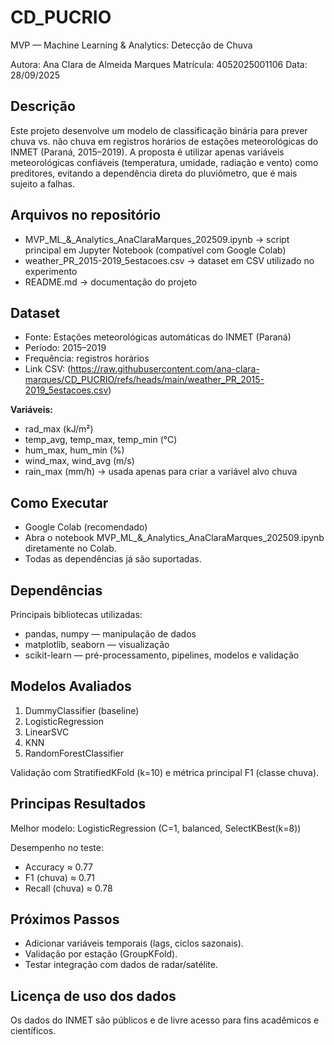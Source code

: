 # CD_PUCRIO
MVP — Machine Learning & Analytics: Detecção de Chuva

Autora: Ana Clara de Almeida Marques
Matrícula: 4052025001106
Data: 28/09/2025

## Descrição

Este projeto desenvolve um modelo de classificação binária para prever chuva vs. não chuva em registros horários de estações meteorológicas do INMET (Paraná, 2015–2019).
A proposta é utilizar apenas variáveis meteorológicas confiáveis (temperatura, umidade, radiação e vento) como preditores, evitando a dependência direta do pluviômetro, que é mais sujeito a falhas.

## Arquivos no repositório

- MVP_ML_&_Analytics_AnaClaraMarques_202509.ipynb → script principal em Jupyter Notebook (compatível com Google Colab)
- weather_PR_2015-2019_5estacoes.csv → dataset em CSV utilizado no experimento
- README.md → documentação do projeto

## Dataset

- Fonte: Estações meteorológicas automáticas do INMET (Paraná)
- Período: 2015–2019
- Frequência: registros horários
- Link CSV: (https://raw.githubusercontent.com/ana-clara-marques/CD_PUCRIO/refs/heads/main/weather_PR_2015-2019_5estacoes.csv)

**Variáveis:**
- rad_max (kJ/m²)
- temp_avg, temp_max, temp_min (°C)
- hum_max, hum_min (%)
- wind_max, wind_avg (m/s)
- rain_max (mm/h) → usada apenas para criar a variável alvo chuva

## Como Executar

- Google Colab (recomendado)
- Abra o notebook MVP_ML_&_Analytics_AnaClaraMarques_202509.ipynb diretamente no Colab.
- Todas as dependências já são suportadas.

## Dependências

Principais bibliotecas utilizadas:
- pandas, numpy — manipulação de dados
- matplotlib, seaborn — visualização
- scikit-learn — pré-processamento, pipelines, modelos e validação

## Modelos Avaliados

1. DummyClassifier (baseline)
2. LogisticRegression
3. LinearSVC
4. KNN
5. RandomForestClassifier

Validação com StratifiedKFold (k=10) e métrica principal F1 (classe chuva).

## Principas Resultados

Melhor modelo: LogisticRegression (C=1, balanced, SelectKBest(k=8))

Desempenho no teste:
- Accuracy ≈ 0.77
- F1 (chuva) ≈ 0.71
- Recall (chuva) ≈ 0.78

## Próximos Passos

- Adicionar variáveis temporais (lags, ciclos sazonais).
- Validação por estação (GroupKFold).
- Testar integração com dados de radar/satélite.

## Licença de uso dos dados
Os dados do INMET são públicos e de livre acesso para fins acadêmicos e científicos.
